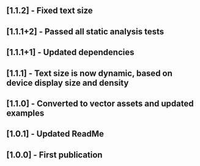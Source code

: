## [1.1.2] - Fixed text size
## [1.1.1+2] - Passed all static analysis tests
## [1.1.1+1] - Updated dependencies
## [1.1.1] - Text size is now dynamic, based on device display size and density
## [1.1.0] - Converted to vector assets and updated examples
## [1.0.1] - Updated ReadMe
## [1.0.0] - First publication

